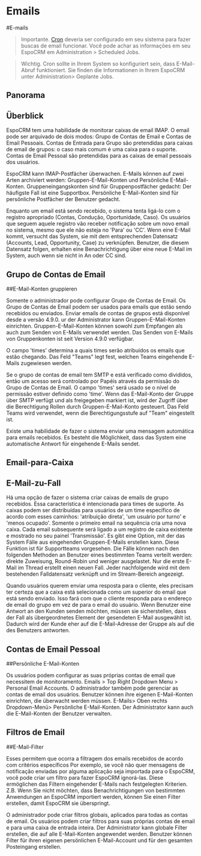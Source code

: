 # Emails
#E-mails

> Importante. [Cron](https://github.com/espocrm/documentation/blob/master/administration/server-configuration.md#setup-a-crontab) deveria ser configurado em seu sistema para fazer buscas de email funcionar. Você pode achar as informações em seu EspoCRM em Administration > Scheduled Jobs.

>Wichtig. Cron sollte in Ihrem System so konfiguriert sein, dass E-Mail-Abruf funktioniert. Sie finden die Informationen in Ihrem EspoCRM unter Administration> Geplante Jobs.



## Panorama
## Überblick
EspoCRM tem uma habilidade de monitorar caixas de email IMAP. O email pode ser arquivado de dois modos: Grupo de Contas de Email e Contas de Email Pessoais. Contas de Entrada para Grupo são pretendidas para caixas de email de grupos: o caso mais comum é uma caixa para o suporte. Contas de Email Pessoal são pretendidas para as caixas de email pessoais dos usuários.

EspoCRM kann IMAP-Postfächer überwachen. E-Mails können auf zwei Arten archiviert werden: Gruppen-E-Mail-Konten und Persönliche E-Mail-Konten. Gruppeneingangskonten sind für Gruppenpostfächer gedacht: Der häufigste Fall ist eine Supportbox. Persönliche E-Mail-Konten sind für persönliche Postfächer der Benutzer gedacht.

Enquanto um email está sendo recebido, o sistema tenta ligá-lo com o registro apropriado (Contas, Condução, Oportunidade, Caso). Os usuários que seguem aquele registro vão receber notificação sobre um novo email no sistema, mesmo que ele não esteja no 'Para' ou 'CC'.
Wenn eine E-Mail kommt, versucht das System, sie mit dem entsprechenden Datensatz (Accounts, Lead, Opportunity, Case) zu verknüpfen. Benutzer, die diesem Datensatz folgen, erhalten eine Benachrichtigung über eine neue E-Mail im System, auch wenn sie nicht in An oder CC sind.



## Grupo de Contas de Email
##E-Mail-Konten gruppieren

Somente o administrador pode configurar Grupo de Contas de Email. Os Grupo de Contas de Email podem ser usados para emails que estão sendo recebidos ou enviados. Enviar emails de contas de grupos está disponível desde a versão 4.9.0.
ur der Administrator kann Gruppen-E-Mail-Konten einrichten. Gruppen-E-Mail-Konten können sowohl zum Empfangen als auch zum Senden von E-Mails verwendet werden. Das Senden von E-Mails von Gruppenkonten ist seit Version 4.9.0 verfügbar.

O campo 'times' determina a quais times serão atribuídos os emails que estão chegando. 
Das Feld "Teams" legt fest, welchen Teams eingehende E-Mails zugewiesen werden.

Se o grupo de contas de email tem SMTP e está verificado como divididos, então um acesso será controlado por Papéis através da permissão do Grupo de Contas de Email. O campo 'times' será usado se o nível de permissão estiver definido como 'time'.
Wenn das E-Mail-Konto der Gruppe über SMTP verfügt und als freigegeben markiert ist, wird der Zugriff über die Berechtigung Rollen durch Gruppen-E-Mail-Konto gesteuert. Das Feld Teams wird verwendet, wenn die Berechtigungsstufe auf "Team" eingestellt ist. 

Existe uma habilidade de fazer o sistema enviar uma mensagem automática para emails recebidos.
Es besteht die Möglichkeit, dass das System eine automatische Antwort für eingehende E-Mails sendet.

## Email-para-Caixa
## E-Mail-zu-Fall

Há uma opção de fazer o sistema criar caixas de emails de grupo recebidos. 
Essa característica é intencionada para times de suporte. 
As caixas podem ser distribuídas para usuários de um time específico de acordo com esses caminhos: 'atribuição direta', 'um usuário por turno' e 'menos ocupado'. 
Somente o primeiro email na sequência cria uma nova caixa. 
Cada email subsequente será ligado a um registro de caixa existente e mostrado no seu painel 'Transmissão'.
Es gibt eine Option, mit der das System Fälle aus eingehenden Gruppen-E-Mails erstellen kann. Diese Funktion ist für Supportteams vorgesehen. Die Fälle können nach den folgenden Methoden an Benutzer eines bestimmten Teams verteilt werden: direkte Zuweisung, Round-Robin und weniger ausgelastet. Nur die erste E-Mail im Thread erstellt einen neuen Fall. Jeder nachfolgende wird mit dem bestehenden Falldatensatz verknüpft und im Stream-Bereich angezeigt.

Quando usuários querem enviar uma resposta para o cliente, eles precisam ter certeza que a caixa está selecionada como um superior do email que está sendo enviado. Isso fará com que o cliente responda para o endereço de email do grupo em vez de para o email do usuário.
Wenn Benutzer eine Antwort an den Kunden senden möchten, müssen sie sicherstellen, dass der Fall als übergeordnetes Element der gesendeten E-Mail ausgewählt ist. Dadurch wird der Kunde eher auf die E-Mail-Adresse der Gruppe als auf die des Benutzers antworten.

## Contas de Email Pessoal
##Persönliche E-Mail-Konten

Os usuários podem configurar as suas próprias contas de email que necessitem de monitoramento. Emails > Top Right Dropdown Menu > Personal Email Accounts. O administrador também pode gerenciar as contas de email dos usuários.
Benutzer können ihre eigenen E-Mail-Konten einrichten, die überwacht werden müssen. E-Mails> Oben rechts Dropdown-Menü> Persönliche E-Mail-Konten. Der Administrator kann auch die E-Mail-Konten der Benutzer verwalten.
## Filtros de Email
##E-Mail-Filter

Esses permitem que ocorra a filtragem dos emails recebidos de acordo com critérios específicos Por exemplo, se você não quer mensagens de notificação enviadas por alguma aplicação seja importada para o EspoCRM, você pode criar um filtro para fazer EspoCRM ignorá-las.
Diese ermöglichen das Filtern eingehender E-Mails nach festgelegten Kriterien. Z.B. Wenn Sie nicht möchten, dass Benachrichtigungen von bestimmten Anwendungen an EspoCRM importiert werden, können Sie einen Filter erstellen, damit EspoCRM sie überspringt.


O administrador pode criar filtros globais, aplicados para todas as contas de email. Os usuários podem criar filtros para suas próprias contas de email e para uma caixa de entrada inteira.
Der Administrator kann globale Filter erstellen, die auf alle E-Mail-Konten angewendet werden. Benutzer können Filter für ihren eigenen persönlichen E-Mail-Account und für den gesamten Posteingang erstellen.



